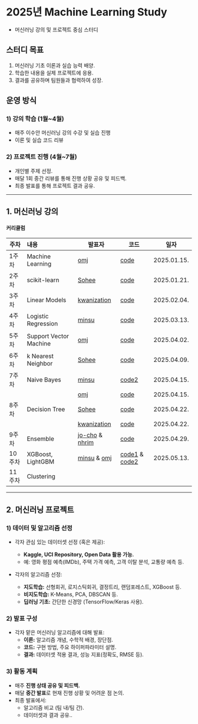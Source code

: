 # 
# **2025년 Machine Learning Study**
- 머신러닝 강의 및 프로젝트 중심 스터디

## **스터디 목표**
1. 머신러닝 기초 이론과 실습 능력 배양.
2. 학습한 내용을 실제 프로젝트에 응용.
3. 결과를 공유하며 팀원들과 협력하여 성장.

## **운영 방식**
### **1) 강의 학습 (1월~4월)**
- 매주 이수안 머신러닝 강의 수강 및 실습 진행
- 이론 및 실습 코드 리뷰

### **2) 프로젝트 진행 (4월~7월)**
- 개인별 주제 선정.
- 매달 1회 중간 리뷰를 통해 진행 상황 공유 및 피드백.
- 최종 발표를 통해 프로젝트 결과 공유.
----
## 1. 머신러닝 강의
#### **커리큘럼**
|주차|내용|발표자|코드|일자|
|---|:-----|---|---|---|
|1주차|Machine Learning|[omj](https://github.com/omj3424)|[code](https://github.com/omj3424/Machine_Learning_Study/blob/main/1_%EB%A8%B8%EC%8B%A0%EB%9F%AC%EB%8B%9D_(Machine_Learning)_.ipynb)|2025.01.15.|
|2주차|scikit-learn|[Sohee](https://github.com/SoheeKim12)|[code](https://github.com/SoheeKim12/Machine_Learning_Study/blob/main/2_%EC%82%AC%EC%9D%B4%ED%82%B7%EB%9F%B0(scikit_learn)_%EC%8B%9C%EC%9E%91_sh.ipynb)|2025.01.21.|
|3주차|Linear Models|[kwanization](https://github.com/kwanization)|[code](https://github.com/kwanization/Machine_Learning_Study/blob/main/_3_%EC%84%A0%ED%98%95_%EB%AA%A8%EB%8D%B8(Linear_Models)_ipynb%EC%9D%98_%EC%82%AC%EB%B3%B8.ipynb)|2025.02.04.|
|4주차|Logistic Regression|[minsu](https://github.com/seo-minsu)|[code](https://github.com/seo-minsu/machine_learning_study-minsu-/blob/main/4_로지스틱_회귀(Logistic_Regression)minsu.ipynb)|2025.03.13.|
|5주차|Support Vector Machine|[omj](https://github.com/omj3424)|[code](https://github.com/omj3424/Machine_Learning_Study/blob/main/5_%EC%84%9C%ED%8F%AC%ED%8A%B8_%EB%B2%A1%ED%84%B0_%EB%A8%B8%EC%8B%A0(Support_Vector_Machines).ipynb)|2025.04.02.|
|6주차|k Nearest Neighbor|[Sohee](https://github.com/SoheeKim12)|[code](https://github.com/SoheeKim12/Machine_Learning_Study/blob/main/6_%EC%B5%9C%EA%B7%BC%EC%A0%91_%EC%9D%B4%EC%9B%83_250402.ipynb)|2025.04.09.|
|7주차|Naive Bayes|[minsu](https://github.com/seo-minsu)|[code2](https://github.com/seo-minsu/machine_learning_study-minsu-/blob/main/Naive_bayes(minsu)3.ipynb)|2025.04.15.|
|||[omj](https://github.com/omj3424)|[code](https://github.com/omj3424/Machine_Learning_Study/blob/main/7_%EB%82%98%EC%9D%B4%EB%B8%8C_%EB%B2%A0%EC%9D%B4%EC%A6%88_%EB%B6%84%EB%A5%98%EA%B8%B0(Naive_Bayes_Classification).ipynb)|2025.04.15.|
|8주차|Decision Tree|[Sohee](https://github.com/SoheeKim12)|[code](https://github.com/SoheeKim12/Machine_Learning_Study/blob/main/Decision_Tree_250422.ipynb)|2025.04.22.|
|||[kwanization](https://github.com/kwanization)|[code](https://github.com/kwanization/Machine_Learning_Study/blob/main/%EA%B2%B0%EC%A0%95%20%ED%8A%B8%EB%A6%AC(Decision%20Tree).ipynb)|2025.04.22.|
|9주차|Ensemble|[jo-cho](https://github.com/jo-cho) & [nhrim](https://github.com/nhrim83)|[code](https://github.com/jo-cho/Machine_Learning_Study/blob/main/ensemble.ipynb)|2025.04.29.|
|10주차|XGBoost, LightGBM|[minsu](https://github.com/seo-minsu) & [omj](https://github.com/omj3424)|[code1](https://github.com/seo-minsu/machine_learning_study-minsu-/blob/main/XGBoost__minsu.ipynb) & [code2]()|2025.05.13.|
|11주차|Clustering||||
    
----
        
## 2. 머신러닝 프로젝트

### 1) 데이터 및 알고리즘 선정
- 각자 관심 있는 데이터셋 선정 (혹은 제공):
  - **Kaggle, UCI Repository, Open Data 활용 가능.**
  - 예: 영화 평점 예측(IMDb), 주택 가격 예측, 고객 이탈 분석, 교통량 예측 등.

- 각자의 알고리즘 선정:
  - **지도학습:** 선형회귀, 로지스틱회귀, 결정트리, 랜덤포레스트, XGBoost 등.
  - **비지도학습:** K-Means, PCA, DBSCAN 등.
  - **딥러닝 기초:** 간단한 신경망 (TensorFlow/Keras 사용).

### 2) 발표 구성
- 각자 맡은 머신러닝 알고리즘에 대해 발표:
  - **이론:** 알고리즘 개념, 수학적 배경, 장단점.
  - **코드:** 구현 방법, 주요 하이퍼파라미터 설명.
  - **결과:** 데이터셋 적용 결과, 성능 지표(정확도, RMSE 등).

### 3) 활동 계획
- 매주 **진행 상태 공유 및 피드백.**
- 매달 **중간 발표**로 현재 진행 상황 및 어려운 점 논의.
- 최종 발표에서:
  - 알고리즘 비교 (팀 내/팀 간).
  - 데이터셋과 결과 공유..
